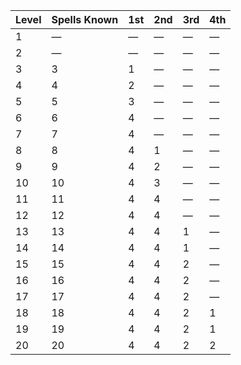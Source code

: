 | Level | Spells Known | 1st     | 2nd     | 3rd     | 4th     |
|-------|--------------|---------|---------|---------|---------|
| 1     | &mdash;      | &mdash; | &mdash; | &mdash; | &mdash; |
| 2     | &mdash;      | &mdash; | &mdash; | &mdash; | &mdash; |
| 3     | 3            | 1       | &mdash; | &mdash; | &mdash; |
| 4     | 4            | 2       | &mdash; | &mdash; | &mdash; |
| 5     | 5            | 3       | &mdash; | &mdash; | &mdash; |
| 6     | 6            | 4       | &mdash; | &mdash; | &mdash; |
| 7     | 7            | 4       | &mdash; | &mdash; | &mdash; |
| 8     | 8            | 4       | 1       | &mdash; | &mdash; |
| 9     | 9            | 4       | 2       | &mdash; | &mdash; |
| 10    | 10           | 4       | 3       | &mdash; | &mdash; |
| 11    | 11           | 4       | 4       | &mdash; | &mdash; |
| 12    | 12           | 4       | 4       | &mdash; | &mdash; |
| 13    | 13           | 4       | 4       | 1       | &mdash; |
| 14    | 14           | 4       | 4       | 1       | &mdash; |
| 15    | 15           | 4       | 4       | 2       | &mdash; |
| 16    | 16           | 4       | 4       | 2       | &mdash; |
| 17    | 17           | 4       | 4       | 2       | &mdash; |
| 18    | 18           | 4       | 4       | 2       | 1       |
| 19    | 19           | 4       | 4       | 2       | 1       |
| 20    | 20           | 4       | 4       | 2       | 2       |
